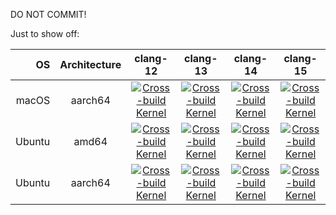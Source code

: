 DO NOT COMMIT!

Just to show off:

| OS     | Architecture | clang-12 | clang-13 | clang-14 | clang-15 |
| ------:|:------------:|:--------:|:--------:|:--------:|:--------:|
| macOS  | aarch64      | [![Cross-build Kernel][macos-latest-aarch64-clang-12-badge]][actions]  | [![Cross-build Kernel][macos-latest-aarch64-clang-13-badge]][actions]  | [![Cross-build Kernel][macos-latest-aarch64-clang-14-badge]][actions]  | [![Cross-build Kernel][macos-latest-aarch64-clang-15-badge]][actions]  |
| Ubuntu | amd64        | [![Cross-build Kernel][ubuntu-latest-amd64-clang-12-badge]][actions]   | [![Cross-build Kernel][ubuntu-latest-amd64-clang-13-badge]][actions]   | [![Cross-build Kernel][ubuntu-latest-amd64-clang-14-badge]][actions]   | [![Cross-build Kernel][ubuntu-latest-amd64-clang-15-badge]][actions]   |
| Ubuntu | aarch64      | [![Cross-build Kernel][ubuntu-latest-aarch64-clang-12-badge]][actions] | [![Cross-build Kernel][ubuntu-latest-aarch64-clang-13-badge]][actions] | [![Cross-build Kernel][ubuntu-latest-aarch64-clang-14-badge]][actions] | [![Cross-build Kernel][ubuntu-latest-aarch64-clang-15-badge]][actions] |

[actions]: https://github.com/jlduran/freebsd-src/actions/workflows/cross-bootstrap-tools.yml
[macos-latest-aarch64-clang-12-badge]: https://github.com/jlduran/freebsd-src/actions/workflows/cross-bootstrap-tools.yml/badge.svg?branch=github-cross-build-full-matrix&jobname=aarch64%20macos-latest%20(clang-12)
[macos-latest-aarch64-clang-13-badge]: https://github.com/jlduran/freebsd-src/actions/workflows/cross-bootstrap-tools.yml/badge.svg?branch=github-cross-build-full-matrix&jobname=aarch64%20macos-latest%20(clang-13)
[macos-latest-aarch64-clang-14-badge]: https://github.com/jlduran/freebsd-src/actions/workflows/cross-bootstrap-tools.yml/badge.svg?branch=github-cross-build-full-matrix&jobname=aarch64%20macos-latest%20(clang-14)
[macos-latest-aarch64-clang-15-badge]: https://github.com/jlduran/freebsd-src/actions/workflows/cross-bootstrap-tools.yml/badge.svg?branch=github-cross-build-full-matrix&jobname=aarch64%20macos-latest%20(clang-15)
[ubuntu-latest-aarch64-clang-12-badge]: https://github.com/jlduran/freebsd-src/actions/workflows/cross-bootstrap-tools.yml/badge.svg?branch=github-cross-build-full-matrix&jobname=aarch64%20ubuntu-latest%20(clang-12)
[ubuntu-latest-aarch64-clang-13-badge]: https://github.com/jlduran/freebsd-src/actions/workflows/cross-bootstrap-tools.yml/badge.svg?branch=github-cross-build-full-matrix&jobname=aarch64%20ubuntu-latest%20(clang-13)
[ubuntu-latest-aarch64-clang-14-badge]: https://github.com/jlduran/freebsd-src/actions/workflows/cross-bootstrap-tools.yml/badge.svg?branch=github-cross-build-full-matrix&jobname=aarch64%20ubuntu-latest%20(clang-14)
[ubuntu-latest-aarch64-clang-15-badge]: https://github.com/jlduran/freebsd-src/actions/workflows/cross-bootstrap-tools.yml/badge.svg?branch=github-cross-build-full-matrix&jobname=aarch64%20ubuntu-latest%20(clang-15)
[ubuntu-latest-amd64-clang-12-badge]: https://github.com/jlduran/freebsd-src/actions/workflows/cross-bootstrap-tools.yml/badge.svg?branch=github-cross-build-full-matrix&jobname=amd64%20ubuntu-latest%20(clang-12)
[ubuntu-latest-amd64-clang-13-badge]: https://github.com/jlduran/freebsd-src/actions/workflows/cross-bootstrap-tools.yml/badge.svg?branch=github-cross-build-full-matrix&jobname=amd64%20ubuntu-latest%20(clang-13)
[ubuntu-latest-amd64-clang-14-badge]: https://github.com/jlduran/freebsd-src/actions/workflows/cross-bootstrap-tools.yml/badge.svg?branch=github-cross-build-full-matrix&jobname=amd64%20ubuntu-latest%20(clang-14)
[ubuntu-latest-amd64-clang-15-badge]: https://github.com/jlduran/freebsd-src/actions/workflows/cross-bootstrap-tools.yml/badge.svg?branch=github-cross-build-full-matrix&jobname=amd64%20ubuntu-latest%20(clang-15)
